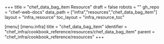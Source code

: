 +++
title = "chef_data_bag_item Resource"
draft = false
robots = ""
gh_repo = "chef-web-docs"
data_path = ["infra","resources","chef_data_bag_item"]
layout = "infra_resource"
toc_layout = "infra_resource_toc"

[menu]
  [menu.infra]
    title = "chef_data_bag_item"
    identifier = "chef_infra/cookbook_reference/resources/chef_data_bag_item"
    parent = "chef_infra/cookbook_reference/resources"
+++

<!-- The contents of this page are automatically generated from the chef_data_bag_item.yaml file in the data directory. -->
<!-- To suggest a change, edit the https://github.com/chef/chef/blob/master/lib/chef/resource/chef_data_bag_item.rb file
      and submit a pull request to the https://github.com/chef/chef repository. -->
